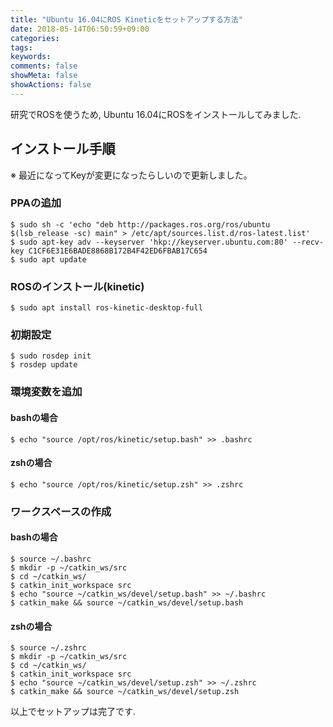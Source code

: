 ```yaml
---
title: "Ubuntu 16.04にROS Kineticをセットアップする方法"
date: 2018-05-14T06:50:59+09:00
categories:
tags:
keywords:
comments: false
showMeta: false
showActions: false
---
```


研究でROSを使うため, Ubuntu 16.04にROSをインストールしてみました.

## インストール手順

※ 最近になってKeyが変更になったらしいので更新しました。

### PPAの追加
```
$ sudo sh -c 'echo "deb http://packages.ros.org/ros/ubuntu $(lsb_release -sc) main" > /etc/apt/sources.list.d/ros-latest.list'
$ sudo apt-key adv --keyserver 'hkp://keyserver.ubuntu.com:80' --recv-key C1CF6E31E6BADE8868B172B4F42ED6FBAB17C654
$ sudo apt update
```

### ROSのインストール(kinetic)
```
$ sudo apt install ros-kinetic-desktop-full
```

### 初期設定

```
$ sudo rosdep init
$ rosdep update
```

### 環境変数を追加

#### bashの場合

```
$ echo "source /opt/ros/kinetic/setup.bash" >> .bashrc
```

#### zshの場合

```
$ echo "source /opt/ros/kinetic/setup.zsh" >> .zshrc
```

###  ワークスペースの作成

#### bashの場合

```
$ source ~/.bashrc
$ mkdir -p ~/catkin_ws/src
$ cd ~/catkin_ws/
$ catkin_init_workspace src
$ echo "source ~/catkin_ws/devel/setup.bash" >> ~/.bashrc
$ catkin_make && source ~/catkin_ws/devel/setup.bash
```

#### zshの場合
```
$ source ~/.zshrc
$ mkdir -p ~/catkin_ws/src
$ cd ~/catkin_ws/
$ catkin_init_workspace src
$ echo "source ~/catkin_ws/devel/setup.zsh" >> ~/.zshrc
$ catkin_make && source ~/catkin_ws/devel/setup.zsh
```

以上でセットアップは完了です.